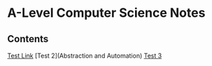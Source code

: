 # A-Level Computer Science Notes #

## Contents ##

[Test Link](Algorithms)
[Test 2](Abstraction and Automation)
[Test 3](Abstraction%20and%20Automation)
